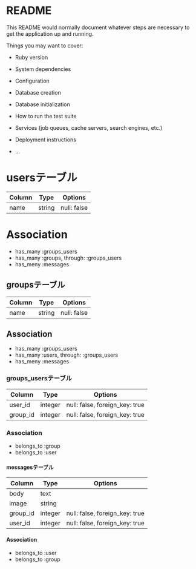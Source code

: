# README

This README would normally document whatever steps are necessary to get the
application up and running.

Things you may want to cover:

* Ruby version

* System dependencies

* Configuration

* Database creation

* Database initialization

* How to run the test suite

* Services (job queues, cache servers, search engines, etc.)

* Deployment instructions

* ...

# usersテーブル

|Column|Type|Options|
|------|----|-------|
|name|string|null: false|

# Association
- has_many :groups_users
- has_many :groups, through: :groups_users
- has_meny :messages

## groupsテーブル

|Column|Type|Options|
|------|----|-------|
|name|string|null: false|

## Association
- has_many :groups_users
- has_many :users, through: :groups_users
- has_meny :messages

### groups_usersテーブル

|Column|Type|Options|
|------|----|-------|
|user_id|integer|null: false, foreign_key: true|
|group_id|integer|null: false, foreign_key: true|

### Association
- belongs_to :group
- belongs_to :user

#### messagesテーブル

|Column|Type|Options|
|------|----|-------|
|body|text|
|image|string|
|group_id|integer|null: false, foreign_key: true|
|user_id|integer|null: false, foreign_key: true|

#### Association
- belongs_to :user
- belongs_to :group